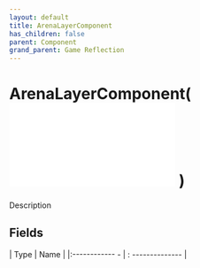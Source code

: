 ```yaml
---
layout: default
title: ArenaLayerComponent
has_children: false
parent: Component
grand_parent: Game Reflection
---
```

# ArenaLayerComponent( ![ RefCounterComponent ](game-reflection/components/ref_counter_component.md) )
Description 

## Fields
| Type | Name |
|:------------ - | : -------------- |
